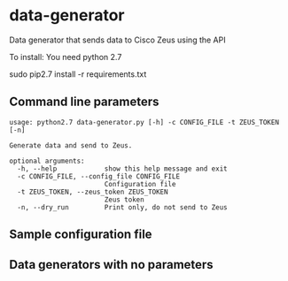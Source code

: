 # data-generator
Data generator that sends data to Cisco Zeus using the API

To install:
You need python 2.7

sudo pip2.7 install -r requirements.txt
## Command line parameters
```
usage: python2.7 data-generator.py [-h] -c CONFIG_FILE -t ZEUS_TOKEN [-n]

Generate data and send to Zeus.

optional arguments:
  -h, --help            show this help message and exit
  -c CONFIG_FILE, --config_file CONFIG_FILE
                        Configuration file
  -t ZEUS_TOKEN, --zeus_token ZEUS_TOKEN
                        Zeus token
  -n, --dry_run         Print only, do not send to Zeus
```
## Sample configuration file

## Data generators with no parameters

